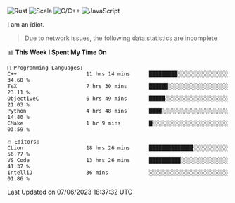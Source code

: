 ![Rust](https://img.shields.io/badge/Rust-000000?style=flat-square&logo=rust&logoColor=white)
![Scala](https://img.shields.io/badge/Scala-DC322F?style=flat-square&logo=Scala)
![C/C++](https://img.shields.io/badge/C++-00599c?style=flat-square&logo=C%2B%2B)
![JavaScript](https://img.shields.io/badge/JavaScript-323330?style=flat-square&logo=javascript&logoColor=F7DF1E)

I am an idiot.

> Due to network issues, the following data statistics are incomplete

<!--START_SECTION:waka-->
📊 **This Week I Spent My Time On** 

```text
💬 Programming Languages: 
C++                      11 hrs 14 mins      █████████░░░░░░░░░░░░░░░░   34.60 % 
TeX                      7 hrs 30 mins       ██████░░░░░░░░░░░░░░░░░░░   23.11 % 
ObjectiveC               6 hrs 49 mins       █████░░░░░░░░░░░░░░░░░░░░   21.03 % 
Python                   4 hrs 48 mins       ████░░░░░░░░░░░░░░░░░░░░░   14.80 % 
CMake                    1 hr 9 mins         █░░░░░░░░░░░░░░░░░░░░░░░░   03.59 % 

🔥 Editors: 
CLion                    18 hrs 26 mins      ██████████████░░░░░░░░░░░   56.77 % 
VS Code                  13 hrs 26 mins      ██████████░░░░░░░░░░░░░░░   41.37 % 
IntelliJ                 36 mins             ░░░░░░░░░░░░░░░░░░░░░░░░░   01.86 % 
```


 Last Updated on 07/06/2023 18:37:32 UTC
<!--END_SECTION:waka-->
